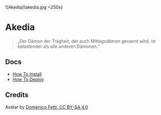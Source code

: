 ![Akedia](akedia.jpg =250x)

# Akedia

> „Der Dämon der Trägheit, der auch Mittagsdämon genannt wird, ist belastender als alle anderen Dämonen.“

## Docs

* [How To Install](INSTALL.md)
* [How To Deploy](DEPLOY.md)

## Credits

Avatar by [Domenico Fetti, CC BY-SA 4.0](https://commons.wikimedia.org/w/index.php?curid=54113550)